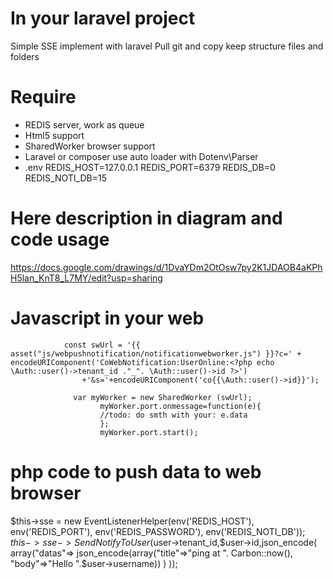 # In your laravel project

Simple SSE implement with laravel
Pull git and copy keep structure files and folders

# Require

- REDIS server, work as queue
- Html5 support
- SharedWorker browser support
- Laravel or composer use auto loader with Dotenv\Parser
- .env
				REDIS_HOST=127.0.0.1
				REDIS_PORT=6379
				REDIS_DB=0
				REDIS_NOTI_DB=15


# Here description in diagram and code usage

https://docs.google.com/drawings/d/1DvaYDm2OtOsw7py2K1JDAOB4aKPhH5lan_KnT8_L7MY/edit?usp=sharing

# Javascript in your web

				const swUrl = '{{ asset("js/webpushnotification/notificationwebworker.js") }}?c=' + encodeURIComponent('CoWebNotification:UserOnline:<?php echo \Auth::user()->tenant_id ."_". \Auth::user()->id ?>')
					+'&s='+encodeURIComponent('co{{\Auth::user()->id}}');

				  var myWorker = new SharedWorker (swUrl);    
					    myWorker.port.onmessage=function(e){
						//todo: do smth with your: e.data
					    };
					    myWorker.port.start();

# php code to push data to web browser

$this->sse = new EventListenerHelper(env('REDIS_HOST'), env('REDIS_PORT'), env('REDIS_PASSWORD'), env('REDIS_NOTI_DB'));  
 $this->sse->SendNotifyToUser($user->tenant_id,$user->id,json_encode(
            array("datas"=>
                json_encode(array("title"=>"ping at ". Carbon::now(), "body"=>"Hello ".$user->username))    )    ));
